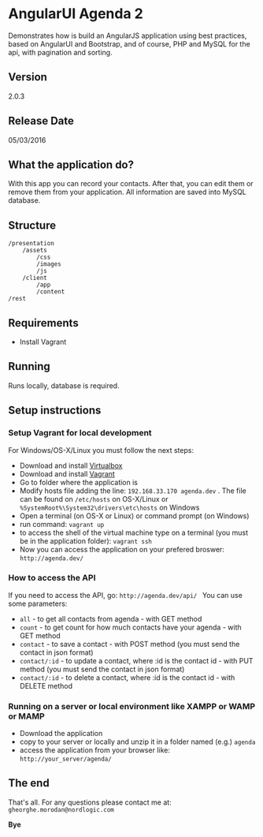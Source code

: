 # AngularUI Agenda 2
Demonstrates how is build an AngularJS application using best practices, based on AngularUI and Bootstrap, and of course, PHP and MySQL for the api, with pagination and sorting.

## Version
2.0.3

## Release Date
05/03/2016

## What the application do?
With this app you can record your contacts. After that, you can edit them or remove them from your application. All information are saved into MySQL database.

## Structure
	/presentation
		/assets
			/css
			/images
			/js
		/client
			/app
			/content
	/rest
	
## Requirements
- Install Vagrant

## Running
Runs locally, database is required.

## Setup instructions

### Setup Vagrant for local development
For Windows/OS-X/Linux you must follow the next steps:
 - Download and install [Virtualbox]
 - Download and install [Vagrant]
 - Go to folder where the application is
 - Modify hosts file adding the line:
```192.168.33.170 agenda.dev```
. The file can be found on ```/etc/hosts``` on OS-X/Linux or ```%SystemRoot%\System32\drivers\etc\hosts``` on Windows
 - Open a terminal (on OS-X or Linux) or command prompt (on Windows)
 - run command: ```vagrant up```
 - to access the shell of the virtual machine type on a terminal (you must be in the application folder): ```vagrant ssh```
 - Now you can access the application on your prefered broswer: ```http://agenda.dev/ ```
 
### How to access the API
If you need to access the API, go: ```http://agenda.dev/api/ ``` 
You can use some parameters:
 - ```all``` - to get all contacts from agenda - with GET method
 - ```count``` - to get count for how much contacts have your agenda - with GET method
 - ```contact``` - to save a contact - with POST method (you must send the contact in json format)
 - ```contact/:id``` - to update a contact, where :id is the contact id - with PUT method (you must send the contact in json format)
 - ```contact/:id``` - to delete a contact, where :id is the contact id - with DELETE method

### Running on a server or local environment like XAMPP or WAMP or MAMP
 - Download the application
 - copy to your server or locally and unzip it in a folder named (e.g.) ```agenda```
 - access the application from your browser like: ```http://your_server/agenda/```

## The end
That's all. For any questions please contact me at: ```gheorghe.morodan@nordlogic.com``` 

**Bye**

[//]: #
   [Virtualbox]: <http://virtualbox.org>
   [Vagrant]: <http://vagrantup.com>
